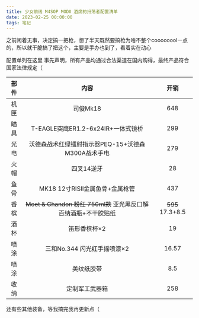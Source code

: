 ```yaml
---
title: 少女前线 M4SOP MODⅡ 酒席的扫荡者配置清单
date: 2023-02-25 00:00:00
tags: 笔记
---
```

之前闲着无事，决定搞一把枪，想了半天既然要搞枪为啥不整个coooooool一点的，所以就干脆搞了把这个，主要是手办也到了，看着实在动心
<!-- more -->
配置单列在这里
事先声明，所有产品均通过合法渠道在国内购得，最终产品符合国家法律规定（

|  部件   | 内容  |  开销  |
|  :----:  | :----:  | :----:  |
| 机匣  | 司俊Mk18 | 648  |
| 瞄具  | T-EAGLE突鹰ER1.2-6x24IR+一体式镜桥 | 299  |
| 光电  | 沃德森战术红绿镭射指示器PEQ-15+沃德森M300A战术手电 | 279   |
| 火帽  | 四叉14逆牙 | 28  |
| 鱼骨  | MK18 12寸RISⅡ金属鱼骨+金属枪管 | 437  |
| 香槟  | ~~Moet & Chandon 粉红 750ml款~~ 亚光黑反口解百纳酒瓶+不干胶贴纸 | ~~595~~ 17.3+8.5  |
| 酒杯  | 笛形香槟杯×2 |19  |
| 喷涂  | 三和No.344 闪光红手摇喷漆×2 | 16.57  |
| 喷涂  | 美纹纸胶带 | 8.5  |
| 收纳  | 定制军工武器箱 | 258  |

还有些其他装备，等我搞完我再更新点（